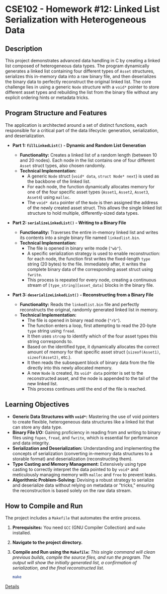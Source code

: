 # CSE102 - Homework #12: Linked List Serialization with Heterogeneous Data

## Description

This project demonstrates advanced data handling in C by creating a linked list composed of heterogeneous data types. The program dynamically generates a linked list containing four different types of `Asset` structures, serializes this in-memory data into a raw binary file, and then deserializes the binary data to perfectly reconstruct the original linked list. The core challenge lies in using a generic `Node` structure with a `void*` pointer to store different asset types and rebuilding the list from the binary file without any explicit ordering hints or metadata tricks.

## Program Structure and Features

The application is architected around a set of distinct functions, each responsible for a critical part of the data lifecycle: generation, serialization, and deserialization.

*   **Part 1: `fillLinkedList()` - Dynamic and Random List Generation**
    *   **Functionality:** Creates a linked list of a random length (between 10 and 20 nodes). Each node in the list contains one of four different `Asset` struct types, also chosen randomly.
    *   **Technical Implementation:**
        *   A generic `Node` struct (`void* data`, `struct Node* next`) is used as the backbone of the linked list.
        *   For each node, the function dynamically allocates memory for one of the four specific asset types (`Asset1`, `Asset2`, `Asset3`, `Asset4`) using `malloc`.
        *   The `void* data` pointer of the `Node` is then assigned the address of the newly created asset struct. This allows the single linked list structure to hold multiple, differently-sized data types.

*   **Part 2: `serializeLinkedList()` - Writing to a Binary File**
    *   **Functionality:** Traverses the entire in-memory linked list and writes its contents into a single binary file named `linkedlist.bin`.
    *   **Technical Implementation:**
        *   The file is opened in binary write mode (`"wb"`).
        *   A specific serialization strategy is used to enable reconstruction: for each node, the function first writes the fixed-length `type` string (20 bytes) to the file. Immediately after, it writes the complete binary data of the corresponding asset struct using `fwrite`.
        *   This process is repeated for every node, creating a continuous stream of `[type_string][asset_data]` blocks in the binary file.

*   **Part 3: `deserializeLinkedList()` - Reconstructing from a Binary File**
    *   **Functionality:** Reads the `linkedlist.bin` file and perfectly reconstructs the original, randomly generated linked list in memory.
    *   **Technical Implementation:**
        *   The file is opened in binary read mode (`"rb"`).
        *   The function enters a loop, first attempting to read the 20-byte `type` string using `fread`.
        *   It then uses `strcmp` to identify which of the four asset types this string corresponds to.
        *   Based on the identified type, it dynamically allocates the correct amount of memory for that specific asset struct (`sizeof(Asset1)`, `sizeof(Asset2)`, etc.).
        *   It then reads the subsequent block of binary data from the file directly into this newly allocated memory.
        *   A new `Node` is created, its `void* data` pointer is set to the reconstructed asset, and the node is appended to the tail of the new linked list.
        *   This process continues until the end of the file is reached.

## Learning Objectives

*   **Generic Data Structures with `void*`:** Mastering the use of void pointers to create flexible, heterogeneous data structures like a linked list that can store any data type.
*   **Binary File I/O:** Gaining proficiency in reading from and writing to binary files using `fopen`, `fread`, and `fwrite`, which is essential for performance and data integrity.
*   **Serialization and Deserialization:** Understanding and implementing the concepts of serialization (converting in-memory data structures to a storable format) and deserialization (reconstructing them).
*   **Type Casting and Memory Management:** Extensively using type casting to correctly interpret the data pointed to by `void*` and meticulously managing memory with `malloc` and `free` to prevent leaks.
*   **Algorithmic Problem-Solving:** Devising a robust strategy to serialize and deserialize data without relying on metadata or "tricks," ensuring the reconstruction is based solely on the raw data stream.

## How to Compile and Run

The project includes a `Makefile` that automates the entire process.

1.  **Prerequisites:** You need `GCC` (GNU Compiler Collection) and `make` installed.

2.  **Navigate to the project directory.**

3.  **Compile and Run using the `Makefile`:**
    *This single command will clean previous builds, compile the source files, and run the program. The output will show the initially generated list, a confirmation of serialization, and the final reconstructed list.*
    ```bash
    make
    ```

[Details](https://github.com/emirgit/GTU-UNIVERSITYASSIGNMENTS/blob/main/CSE102/Linked%20List%20Serialization/CSE%20102%20-%20HW12.pdf)